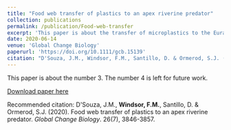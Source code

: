 ```yaml
---
title: "Food web transfer of plastics to an apex riverine predator"
collection: publications
permalink: /publication/Food-web-transfer
excerpt: 'This paper is about the transfer of microplastics to the Eurasian dipper (Cinclus cinclus).'
date: 2020-06-14
venue: 'Global Change Biology'
paperurl: 'https://doi.org/10.1111/gcb.15139'
citation: "D'Souza, J.M., Windsor, F.M., Santillo, D. & Ormerod, S.J. (2020). &quot;Food web transfer of plastics to an apex riverine predator.&quot; <i>Global Change Biology</i>. 26(7), 3846-3857."
---
```

This paper is about the number 3. The number 4 is left for future work.

[Download paper here](https://doi.org/10.1111/gcb.15139)

Recommended citation: D'Souza, J.M., <b>Windsor, F.M.</b>, Santillo, D. & Ormerod, S.J. (2020). Food web transfer of plastics to an apex riverine predator. <i>Global Change Biology</i>. 26(7), 3846-3857.
